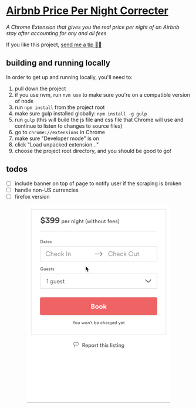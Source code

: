 # [Airbnb Price Per Night Correcter](https://chrome.google.com/webstore/detail/airbnb-price-per-night-co/lijeilcglmadpkbengpkfnkpmcehecfe)

*A Chrome Extension that gives you the real price per night of an Airbnb stay after accounting for any and all fees*

If you like this project, [send me a tip 🙏🏼](https://www.paypal.me/davidsawyer1/2)

## building and running locally

In order to get up and running locally, you'll need to:

1. pull down the project
1. if you use nvm, run `nvm use` to make sure you're on a compatible version of node
1. run `npm install` from the project root
1. make sure gulp installed globally: `npm install -g gulp`
1. run `gulp` (this will build the js file and css file that Chrome will use and continue to listen to changes to source files)
1. go to `chrome://extensions` in Chrome
1. make sure "Developer mode" is on
1. click "Load unpacked extension..."
1. choose the project root directory, and you should be good to go!

## todos
- [ ] include banner on top of page to notify user if the scraping is broken
- [ ] handle non-US currencies
- [ ] firefox version

<p align="center">
  <img src="/dist/images/demo.gif" width="390px" align="center" alt="demo" />
</p>
